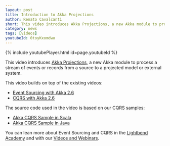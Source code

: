 ```yaml
---
layout: post
title: Introduction to Akka Projections
author: Renato Cavalcanti
short: This video introduces Akka Projections, a new Akka module to process a stream of events or records from a source to a projected model or external system.
category: news
tags: [videos]
youtubeId: 0toyKxomdwo
---
```


{% include youtubePlayer.html id=page.youtubeId %}

This video introduces [Akka Projections](https://doc.akka.io/docs/akka-projection/current/), a new Akka module to process a stream of events or records from a source to a projected model or external system.

This video builds on top of the existing videos:

* [Event Sourcing with Akka 2.6](https://akka.io/blog/news/2020/01/07/akka-event-sourcing-video)
* [CQRS with Akka 2.6](https://akka.io/blog/news/2020/02/05/akka-cqrs-video)

The source code used in the video is based on our CQRS samples:

* [Akka CQRS Sample in Scala](https://developer.lightbend.com/start/?group=akka&project=akka-samples-cqrs-scala)
* [Akka CQRS Sample in Java](https://developer.lightbend.com/start/?group=akka&project=akka-samples-cqrs-java)

You can lean more about Event Sourcing and CQRS in the [Lightbend Academy](https://academy.lightbend.com) and with our [Videos and Webinars](https://www.lightbend.com/videos-and-webinars).
